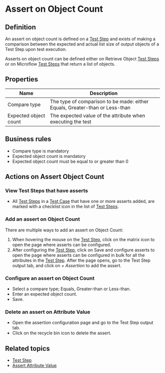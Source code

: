 # Assert on Object Count

## Definition

An assert on object count is defined on a [Test Step](test-step) and exists of making a comparison between the expected and actual list size of output objects of a Test Step upon test execution.

Asserts on object count can be defined either on Retrieve Object [Test Steps](test-step) or on Microflow [Test Steps](test-step) that return a list of objects. 

## Properties
| Name | Description |
| ----------- | ----------- |
| Compare type | The type of comparison to be made: either Equals, Greater-than or Less-than |
| Expected object count | The expected value of the attribute when executing the test |

## Business rules
- Compare type is mandatory
- Expected object count is mandatory
- Expected object count must be equal to or greater than 0

## Actions on Assert Object Count

### View Test Steps that have asserts 
- All [Test Steps](test-step) in a [Test Case](test-case) that have one or more asserts added, are marked with a checklist icon in the list of [Test Steps](test-step).

### Add an assert on Object Count
There are multiple ways to add an assert on Object Count:
1. When hovering the mouse on the [Test Step](test-step), click on the matrix icon to open the page where asserts can be configured.
2. After configuring the [Test Step](test-step), click on Save and configure asserts to open the page where asserts can be configured in bulk for all the attributes in the [Test Step](test-step).
After the page opens, go to the Test Step output tab, and click on *+ Assertion* to add the assert.

### Configure an assert on Object Count
- Select a compare type; Equals, Greater-than or Less-than.
- Enter an expected object count.
- Save.

### Delete an assert on Attribute Value
- Open the assertion configuration page and go to the Test Step output tab.
- Click on the recycle bin icon to delete the assert.

## Related topics
- [Test Step](test-step)
- [Assert Attribute Value](assert-attribute-value)
